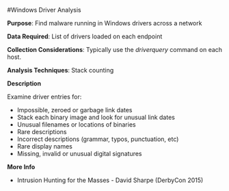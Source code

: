 #Windows Driver Analysis

**Purpose**: Find malware running in Windows drivers across a network

**Data Required**: List of drivers loaded on each endpoint

**Collection Considerations**: Typically use the _driverquery_ command on each host.

**Analysis Techniques**: Stack counting

**Description**

Examine driver entries for:

* Impossible, zeroed or garbage link dates
* Stack each binary image and look for unusual link dates
* Unusual filenames or locations of binaries
* Rare descriptions
* Incorrect descriptions (grammar, typos, punctuation, etc)
* Rare display names
* Missing, invalid or unusual digital signatures

**More Info**

* Intrusion Hunting for the Masses - David Sharpe (DerbyCon 2015)


